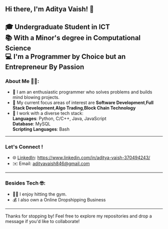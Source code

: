 ## Hi there, I'm Aditya Vaish! 👋

🎓 **Undergraduate Student in ICT**  
📚 **With a Minor's degree in Computational Science**  
💻 **I'm a Programmer by Choice but an Entrepreneur By Passion**
---

### About Me 🥷🏻:

- 🌟 I am an enthusiastic programmer who solves problems and builds mind blowing projects.
- 🚀 My current focus areas of interest are **Software Development**,**Full Stack Development**,**Algo Trading**,**Block Chain Technology**
- 🧰 I work with a diverse tech stack:  
  **Languages**: Python, C/C++, Java, JavaScript<br> 
  **Database**: MySQL<br>
  **Scripting Languages**: Bash<br>
---

### Let's Connect !

- 🌐 [LinkedIn](#): https://www.linkedin.com/in/aditya-vaish-370494243/
- ✉️ Email: adityavaish846@gmail.com  
---

### Besides Tech 🤓:
- 💪🏻 I enjoy hitting the gym.  
- 💰 I also own a Online Dropshipping Business 
---
Thanks for stopping by! Feel free to explore my repositories and drop a message if you'd like to collaborate!
